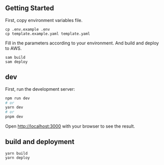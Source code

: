 ## Getting Started

First, copy environment variables file.

```
cp .env.example .env
cp template.example.yaml template.yaml
```

Fill in the parameters according to your environment.
And build and deploy to AWS.

```
sam build
sam deploy
```

## dev

First, run the development server:

```bash
npm run dev
# or
yarn dev
# or
pnpm dev
```

Open [http://localhost:3000](http://localhost:3000) with your browser to see the result.

## build and deployment

```
yarn build
yarn deploy
```
